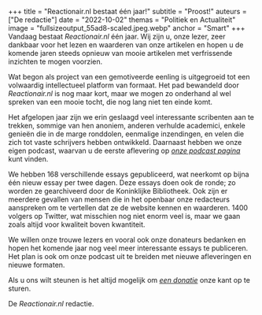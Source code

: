 +++
title = "Reactionair.nl bestaat één jaar!"
subtitle = "Proost!"
auteurs = ["De redactie"]
date = "2022-10-02"
themas = "Politiek en Actualiteit"
image = "fullsizeoutput_55ad8-scaled.jpeg.webp"
anchor = "Smart"
+++
Vandaag bestaat *Reactionair.nl* één jaar. Wij zijn u, onze lezer, zeer dankbaar voor het lezen en waarderen van onze artikelen en hopen u de komende jaren steeds opnieuw van mooie artikelen met verfrissende inzichten te mogen voorzien.

Wat begon als project van een gemotiveerde eenling is uitgegroeid tot een 
volwaardig intellectueel platform van formaat. Het pad bewandeld door 
*Reactionair.nl* is nog maar kort, maar we mogen zo onderhand al wel spreken 
van een mooie tocht, die nog lang niet ten einde komt.

Het afgelopen jaar zijn we erin geslaagd veel interessante scribenten aan te trekken, sommige van hen anoniem, anderen verhulde academici, enkele genieën die in de marge ronddolen, eenmalige inzendingen, en velen die zich tot vaste schrijvers hebben ontwikkeld. Daarnaast hebben we onze eigen podcast, waarvan u de eerste aflevering op *[onze podcast pagina](https://reactionair.nl/boekencast/)* kunt vinden.

We hebben 168 verschillende essays gepubliceerd, wat neerkomt op bijna één nieuw essay per twee dagen. Deze essays doen ook de ronde; zo worden ze gearchiveerd door de Koninklijke Bibliotheek. Ook zijn er meerdere gevallen van mensen die in het openbaar onze redacteurs aanspreken om te vertellen dat ze de website kennen en waarderen. 1400 volgers op Twitter, wat misschien nog niet enorm veel is, maar we gaan zoals altijd voor kwaliteit boven kwantiteit.

We willen onze trouwe lezers en vooral ook onze donateurs bedanken en hopen het komende jaar nog veel meer interessante essays te publiceren. Het plan is ook om onze podcast uit te breiden met nieuwe afleveringen en nieuwe formaten.

Als u ons wilt steunen is het altijd mogelijk om *[een donatie](https://reactionair.nl/doneren/)* onze kant op te sturen.

De *Reactionair.nl* redactie.